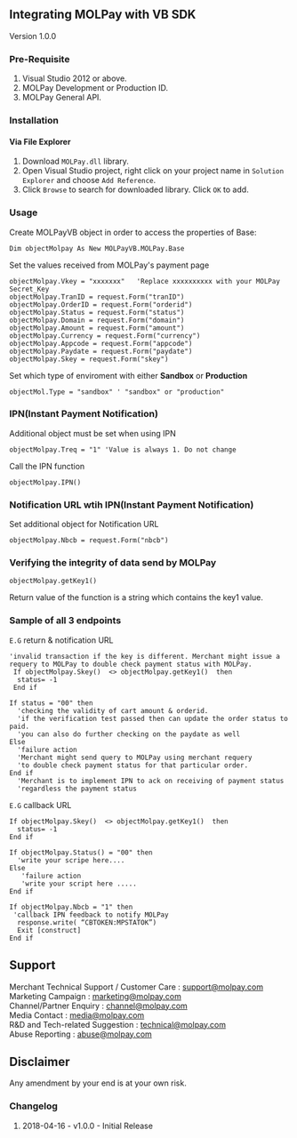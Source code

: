 ## Integrating MOLPay with VB SDK
Version 1.0.0

### Pre-Requisite
1. Visual Studio 2012 or above.
2. MOLPay Development or Production ID.
3. MOLPay General API.

### Installation
#### Via File Explorer
1. Download `MOLPay.dll` library.
2. Open Visual Studio project, right click on your project name in `Solution Explorer` and choose `Add Reference`.
3. Click `Browse` to search for downloaded library. Click `OK` to add.

### Usage
Create MOLPayVB object in order to access the properties of Base: 

```VB.Net
Dim objectMolpay As New MOLPayVB.MOLPay.Base
```
Set the values received from MOLPay's payment page 
```VB.Net
objectMolpay.Vkey = "xxxxxxx"   'Replace ​xxxxxxxxxx with your MOLPay Secret_Key
objectMolpay.TranID = request.Form("tranID")
objectMolpay.OrderID = request.Form("orderid")
objectMolpay.Status = request.Form("status")
objectMolpay.Domain = request.Form("domain") 
objectMolpay.Amount = request.Form("amount")
objectMolpay.Currency = request.Form("currency")
objectMolpay.Appcode = request.Form("appcode")
objectMolpay.Paydate = request.Form("paydate")
objectMolpay.Skey = request.Form("skey")
```
Set which type of enviroment with either **Sandbox** or **Production**
```VB.Net
objectMol.Type = "sandbox" ' "sandbox" or "production"
```
### IPN(Instant Payment Notification)
Additional object must be set when using IPN
```VB.Net
objectMolpay.Treq = "1" 'Value is always 1. Do not change
```
Call the IPN function
```VB.Net
objectMolpay.IPN()
```
### Notification URL wtih IPN(Instant Payment Notification)
Set additional object for Notification URL 
```VB.Net
objectMolpay.Nbcb = request.Form("nbcb")  
```
### Verifying the integrity of data send by MOLPay
```VB.Net
objectMolpay.getKey1() 
```
Return value of the function is a string which contains the key1 value.

### Sample of all 3 endpoints
`E.G` return & notification URL

```VB.Net
'invalid transaction if the key is different. Merchant might issue a requery to MOLPay to double check payment status with MOLPay. 
 If objectMolpay.Skey()  <> objectMolpay.getKey1()  then   
  status= -1
 End if 
 
If status = "00" then  
  'checking the validity of cart amount & orderid.  
  'if the verification test passed then can update the order status to paid. 
  'you can also do further checking on the paydate as well 
Else
  'failure action  
  'Merchant might send query to MOLPay using merchant requery  
  'to double check payment status for that particular order. 
End if 
  'Merchant is to implement IPN to ack on receiving of payment status 
  'regardless the payment status
```
`E.G` callback URL
```VB.Net
If objectMolpay.Skey()  <> objectMolpay.getKey1()  then   
  status= -1
End if 
 
If objectMolpay.Status() = "00" then  
  'write your scripe here.... 
Else
   'failure action   
   'write your script here ..... 
End if

If objectMolpay.Nbcb = "1" then
 'callback IPN feedback to notify MOLPay 
  response.write( “CBTOKEN:MPSTATOK”)
  Exit [construct]
End if 
```
Support
-------

Merchant Technical Support / Customer Care : support@molpay.com <br>
Marketing Campaign : marketing@molpay.com <br>
Channel/Partner Enquiry : channel@molpay.com <br>
Media Contact : media@molpay.com <br>
R&D and Tech-related Suggestion : technical@molpay.com <br>
Abuse Reporting : abuse@molpay.com

Disclaimer
----------
Any amendment by your end is at your own risk.

### Changelog
1. 2018-04-16 - v1.0.0 - Initial Release

